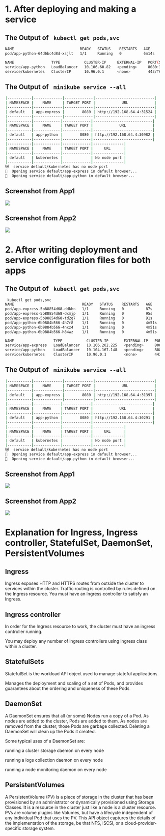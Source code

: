 # 1. After deploying and making a service

## The Output of ``` kubectl get pods,svc```

```sh
NAME                              READY   STATUS    RESTARTS   AGE
pod/app-python-64d6bc4d8d-xsjlt   1/1     Running   0          6m14s

NAME                 TYPE           CLUSTER-IP     EXTERNAL-IP   PORT(S)          AGE
service/app-python   LoadBalancer   10.106.60.82   <pending>     8080:31216/TCP   3m44s
service/kubernetes   ClusterIP      10.96.0.1      <none>        443/TCP          12h
```

## The Output of ``` minikube service --all```

```sh
|-----------|-------------|-------------|---------------------------|
| NAMESPACE |    NAME     | TARGET PORT |            URL            |
|-----------|-------------|-------------|---------------------------|
| default   | app-express |        8080 | http://192.168.64.4:31524 |
|-----------|-------------|-------------|---------------------------|
|-----------|------------|-------------|---------------------------|
| NAMESPACE |    NAME    | TARGET PORT |            URL            |
|-----------|------------|-------------|---------------------------|
| default   | app-python |        8080 | http://192.168.64.4:30982 |
|-----------|------------|-------------|---------------------------|
|-----------|------------|-------------|--------------|
| NAMESPACE |    NAME    | TARGET PORT |     URL      |
|-----------|------------|-------------|--------------|
| default   | kubernetes |             | No node port |
|-----------|------------|-------------|--------------|
😿  service default/kubernetes has no node port
🎉  Opening service default/app-express in default browser...
🎉  Opening service default/app-python in default browser...
```

## Screenshot from App1
![](./images/manual-config1.png)
## Screenshot from App2
![](./images/manual-config2.png)

# 2. After writing deployment and service configuration files for both apps

## The Output of ``` kubectl get pods,svc```

```sh
 kubectl get pods,svc
NAME                               READY   STATUS    RESTARTS   AGE
pod/app-express-5b88854d68-ddkhn   1/1     Running   0          87s
pod/app-express-5b88854d68-dxmjp   1/1     Running   0          95s
pod/app-express-5b88854d68-td2g7   1/1     Running   0          91s
pod/app-python-6b9884b566-4h7r8    1/1     Running   0          4m51s
pod/app-python-6b9884b566-4nxz4    1/1     Running   0          4m51s
pod/app-python-6b9884b566-h84wz    1/1     Running   0          4m51s

NAME                  TYPE           CLUSTER-IP       EXTERNAL-IP   PORT(S)          AGE
service/app-express   LoadBalancer   10.106.202.225   <pending>     8080:31397/TCP   2m13s
service/app-python    LoadBalancer   10.104.167.148   <pending>     8080:30291/TCP   2m46s
service/kubernetes    ClusterIP      10.96.0.1        <none>        443/TCP          2m45s
```

## The Output of ``` minikube service --all```

```sh
|-----------|-------------|-------------|---------------------------|
| NAMESPACE |    NAME     | TARGET PORT |            URL            |
|-----------|-------------|-------------|---------------------------|
| default   | app-express |        8080 | http://192.168.64.4:31397 |
|-----------|-------------|-------------|---------------------------|
|-----------|------------|-------------|---------------------------|
| NAMESPACE |    NAME    | TARGET PORT |            URL            |
|-----------|------------|-------------|---------------------------|
| default   | app-python |        8080 | http://192.168.64.4:30291 |
|-----------|------------|-------------|---------------------------|
|-----------|------------|-------------|--------------|
| NAMESPACE |    NAME    | TARGET PORT |     URL      |
|-----------|------------|-------------|--------------|
| default   | kubernetes |             | No node port |
|-----------|------------|-------------|--------------|
😿  service default/kubernetes has no node port
🎉  Opening service default/app-express in default browser...
🎉  Opening service default/app-python in default browser...
```

## Screenshot from App1
![](./images/file-config1.png)
## Screenshot from App2
![](./images/file-config2.png)


# Explanation for Ingress, Ingress controller, StatefulSet, DaemonSet, PersistentVolumes

## Ingress

Ingress exposes HTTP and HTTPS routes from outside the cluster to services within the cluster. Traffic routing is controlled by rules defined on the Ingress resource.
You must have an Ingress controller to satisfy an Ingress. 
## Ingress controller
In order for the Ingress resource to work, the cluster must have an ingress controller running.

You may deploy any number of ingress controllers using ingress class within a cluster.

## StatefulSets
StatefulSet is the workload API object used to manage stateful applications.

Manages the deployment and scaling of a set of Pods, and provides guarantees about the ordering and uniqueness of these Pods.

## DaemonSet
A DaemonSet ensures that all (or some) Nodes run a copy of a Pod. As nodes are added to the cluster, Pods are added to them. As nodes are removed from the cluster, those Pods are garbage collected. Deleting a DaemonSet will clean up the Pods it created.

Some typical uses of a DaemonSet are:

running a cluster storage daemon on every node 

running a logs collection daemon on every node

running a node monitoring daemon on every node
## PersistentVolumes
A PersistentVolume (PV) is a piece of storage in the cluster that has been provisioned by an administrator or dynamically provisioned using Storage Classes. It is a resource in the cluster just like a node is a cluster resource. PVs are volume plugins like Volumes, but have a lifecycle independent of any individual Pod that uses the PV. This API object captures the details of the implementation of the storage, be that NFS, iSCSI, or a cloud-provider-specific storage system.
